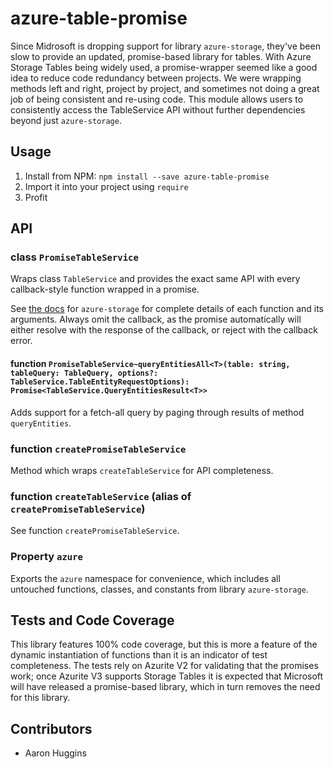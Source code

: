 # azure-table-promise

Since Midrosoft is dropping support for library `azure-storage`, they've been slow to provide an updated, promise-based library for tables. With Azure Storage Tables being widely used, a promise-wrapper seemed like a good idea to reduce code redundancy between projects. We were wrapping methods left and right, project by project, and sometimes not doing a great job of being consistent and re-using code. This module allows users to consistently access the TableService API without further dependencies beyond just `azure-storage`.

## Usage

1. Install from NPM: `npm install --save azure-table-promise`
2. Import it into your project using `require`
3. Profit

## API

### class `PromiseTableService`

Wraps class `TableService` and provides the exact same API with every callback-style function wrapped in a promise.

See [the docs](https://azure.github.io/azure-storage-node/TableService.html) for `azure-storage` for complete details of each function and its arguments. Always omit the callback, as the promise automatically will either resolve with the response of the callback, or reject with the callback error.

#### function `PromiseTableService~queryEntitiesAll<T>(table: string, tableQuery: TableQuery, options?: TableService.TableEntityRequestOptions): Promise<TableService.QueryEntitiesResult<T>>`

Adds support for a fetch-all query by paging through results of method `queryEntities`.

### function `createPromiseTableService`

Method which wraps `createTableService` for API completeness.

### function `createTableService` (alias of `createPromiseTableService`)

See function `createPromiseTableService`.

### Property `azure`

Exports the `azure` namespace for convenience, which includes all untouched functions, classes, and constants from library `azure-storage`.

## Tests and Code Coverage

This library features 100% code coverage, but this is more a feature of the dynamic instantiation of functions than it is an indicator of test completeness. The tests rely on Azurite V2 for validating that the promises work; once Azurite V3 supports Storage Tables it is expected that Microsoft will have released a promise-based library, which in turn removes the need for this library.

## Contributors

- Aaron Huggins
